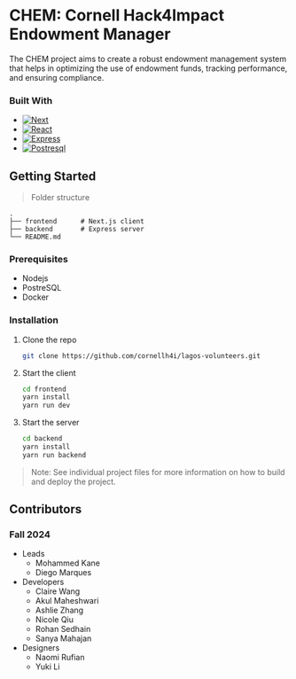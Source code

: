 <!-- PROJECT LOGO -->
<!-- <br /> -->
<!-- <div align="center">
  <!-- <a href="https://github.com/github_username/repo_name">
    <img src="/lfbi_logo.png" alt="Logo" width="200" height="80">
  </a> -->

<!-- <h3 align="center">CHEM: Cornell Hack4Impact Endowment Manager</h3>

  <p align="center">
    CHEM is a project developed by Cornell Hack4Impact to manage and optimize endowments.
    <br />
  </p>
</div> -->

<!-- TABLE OF CONTENTS -->
<!-- <details>
  <summary>Table of Contents</summary>
  <ol>
    <li>
      <a href="#about-the-project">About The Project</a>
      <ul>
        <li><a href="#built-with">Built With</a></li>
      </ul>
    </li>
    <li>
      <a href="#getting-started">Getting Started</a>
      <ul>
        <li><a href="#prerequisites">Prerequisites</a></li>
        <li><a href="#installation">Installation</a></li>
      </ul>
    </li>
  </ol>
</details> -->

<!-- ABOUT THE PROJECT -->

# CHEM: Cornell Hack4Impact Endowment Manager

The CHEM project aims to create a robust endowment management system that helps in optimizing the use of endowment funds, tracking performance, and ensuring compliance.

### Built With

- [![Next][Next.js]][Next-url]
- [![React][React.js]][React-url]
- [![Express][Express.js]][Express-url]
- [![Postresql][Prisma.io]][Prisma-url]

<!-- GETTING STARTED -->

## Getting Started

> Folder structure

    .
    ├── frontend      # Next.js client
    ├── backend       # Express server
    └── README.md

### Prerequisites

- Nodejs
- PostreSQL
- Docker

### Installation

1. Clone the repo
   ```sh
   git clone https://github.com/cornellh4i/lagos-volunteers.git
   ```
2. Start the client
   ```sh
   cd frontend
   yarn install
   yarn run dev
   ```
3. Start the server
   ```sh
   cd backend
   yarn install
   yarn run backend
   ```

> Note: See individual project files for more information on how to build and deploy the project.

## Contributors

### Fall 2024

- Leads
  - Mohammed Kane
  - Diego Marques
- Developers
  - Claire Wang
  - Akul Maheshwari
  - Ashlie Zhang
  - Nicole Qiu
  - Rohan Sedhain
  - Sanya Mahajan
- Designers
  - Naomi Rufian
  - Yuki Li

<!-- MARKDOWN LINKS & IMAGES -->
<!-- https://www.markdownguide.org/basic-syntax/#reference-style-links -->

[Next.js]: https://img.shields.io/badge/next.js-000000?style=for-the-badge&logo=nextdotjs&logoColor=white
[Next-url]: https://nextjs.org/
[React.js]: https://img.shields.io/badge/React-20232A?style=for-the-badge&logo=react&logoColor=61DAFB
[React-url]: https://reactjs.org/
[Prisma.io]: https://img.shields.io/badge/Prisma-3982CE?style=for-the-badge&logo=Prisma&logoColor=white
[Express.js]: https://img.shields.io/badge/express.js-%23404d59.svg?style=for-the-badge&logo=express&logoColor=%2361DAFB
[Express-url]: https://expressjs.com/
[Prisma-url]: https://www.prisma.io/
